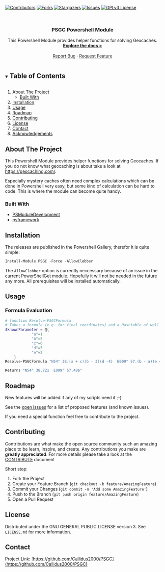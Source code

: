 ﻿<!--
*** Thanks for checking out the Best-README-Template. If you have a suggestion
*** that would make this better, please fork the repo and create a pull request
*** or simply open an issue with the tag "enhancement".
*** Thanks again! Now go create something AMAZING! :D
***
-->

<!-- PROJECT SHIELDS -->
<!--
*** I'm using markdown "reference style" links for readability.
*** Reference links are enclosed in brackets [ ] instead of parentheses ( ).
*** See the bottom of this document for the declaration of the reference variables
*** for contributors-url, forks-url, etc. This is an optional, concise syntax you may use.
*** https://www.markdownguide.org/basic-syntax/#reference-style-links
-->
[![Contributors][contributors-shield]][contributors-url]
[![Forks][forks-shield]][forks-url]
[![Stargazers][stars-shield]][stars-url]
[![Issues][issues-shield]][issues-url]
[![GPLv3 License][license-shield]][license-url]


<br />
<p align="center">
<!-- PROJECT LOGO
  <a href="https://github.com/Callidus2000/PSGC">
    <img src="images/logo.png" alt="Logo" width="80" height="80">
  </a>
-->

  <h3 align="center">PSGC Powershell Module</h3>

  <p align="center">
    This Powershell Module provides helper functions for solving Geocaches.
    <br />
    <a href="https://github.com/Callidus2000/PSGC"><strong>Explore the docs »</strong></a>
    <br />
    <br />
    <a href="https://github.com/Callidus2000/PSGC/issues">Report Bug</a>
    ·
    <a href="https://github.com/Callidus2000/PSGC/issues">Request Feature</a>
  </p>
</p>



<!-- TABLE OF CONTENTS -->
<details open="open">
  <summary><h2 style="display: inline-block">Table of Contents</h2></summary>
  <ol>
    <li>
      <a href="#about-the-project">About The Project</a>
      <ul>
        <li><a href="#built-with">Built With</a></li>
      </ul>
    </li>
        <li><a href="#installation">Installation</a></li>
    <li><a href="#usage">Usage</a></li>
    <li><a href="#roadmap">Roadmap</a></li>
    <li><a href="#contributing">Contributing</a></li>
    <li><a href="#license">License</a></li>
    <li><a href="#contact">Contact</a></li>
    <li><a href="#acknowledgements">Acknowledgements</a></li>
  </ol>
</details>



<!-- ABOUT THE PROJECT -->
## About The Project

This Powershell Module provides helper functions for solving Geocaches. If you do not know what geocaching is about take a look at https://geocaching.com/.

Especially mystery caches often need complex calculations which can be done in Powershell very easy, but some kind of calculation can be hard to code. This is where the module can become quite handy.

### Built With

* [PSModuleDevelopment](https://github.com/PowershellFrameworkCollective/PSModuleDevelopment)
* [psframework](https://github.com/PowershellFrameworkCollective/psframework)



<!-- GETTING STARTED -->
## Installation

The releases are published in the Powershell Gallery, therefor it is quite simple:
  ```powershell
  Install-Module PSGC -Force -AllowClobber
  ```
The `AllowClobber` option is currently neccessary because of an issue in the current PowerShellGet module. Hopefully it will not be needed in the future any more.
All prerequisites will be installed automatically.

<!-- USAGE EXAMPLES -->
## Usage
### Formula Evaluation
```Powershell
# function Resolve-PSGCFormula 
# Takes a formula (e.g. for final coordinates) and a Hashtable of well known values and computes the formula.
$knownParameter = @{
            "a"=1
            "b"=5
            "c"=6
            "d"=5
            "e"=2
    }
Resolve-PSGCFormula "N54° 38.(a + c)(b - 3)(d -4)  E009° 57.(b - a)(e + c)(a + b)" $knownParameter

Returns "N54° 38.721  E009° 57.486"
```


<!-- ROADMAP -->
## Roadmap
New features will be added if any of my scripts need it ;-)

See the [open issues](https://github.com/Callidus2000/PSGC/issues) for a list of proposed features (and known issues).

If you need a special function feel free to contribute to the project.

<!-- CONTRIBUTING -->
## Contributing

Contributions are what make the open source community such an amazing place to be learn, inspire, and create. Any contributions you make are **greatly appreciated**. For more details please take a look at the [CONTRIBUTE](docs/CONTRIBUTING.md#Contributing-to-this-repository) document

Short stop:

1. Fork the Project
2. Create your Feature Branch (`git checkout -b feature/AmazingFeature`)
3. Commit your Changes (`git commit -m 'Add some AmazingFeature'`)
4. Push to the Branch (`git push origin feature/AmazingFeature`)
5. Open a Pull Request


<!-- LICENSE -->
## License

Distributed under the GNU GENERAL PUBLIC LICENSE version 3. See `LICENSE.md` for more information.



<!-- CONTACT -->
## Contact


Project Link: [https://github.com/Callidus2000/PSGC](https://github.com/Callidus2000/PSGC)



<!-- MARKDOWN LINKS & IMAGES -->
<!-- https://www.markdownguide.org/basic-syntax/#reference-style-links -->
[contributors-shield]: https://img.shields.io/github/contributors/Callidus2000/PSGC.svg?style=for-the-badge
[contributors-url]: https://github.com/Callidus2000/PSGC/graphs/contributors
[forks-shield]: https://img.shields.io/github/forks/Callidus2000/PSGC.svg?style=for-the-badge
[forks-url]: https://github.com/Callidus2000/PSGC/network/members
[stars-shield]: https://img.shields.io/github/stars/Callidus2000/PSGC.svg?style=for-the-badge
[stars-url]: https://github.com/Callidus2000/PSGC/stargazers
[issues-shield]: https://img.shields.io/github/issues/Callidus2000/PSGC.svg?style=for-the-badge
[issues-url]: https://github.com/Callidus2000/PSGC/issues
[license-shield]: https://img.shields.io/github/license/Callidus2000/PSGC.svg?style=for-the-badge
[license-url]: https://github.com/Callidus2000/PSGC/blob/master/LICENSE

